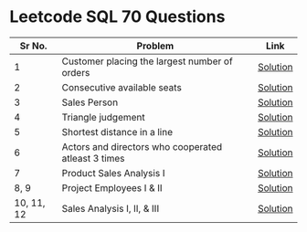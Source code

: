 # Leetcode SQL 70 Questions

| Sr No. | Problem | Link |
|--------|---------|------|
| 1 | Customer placing the largest number of orders | [Solution](https://github.com/Advaitiyer/Leetcode-SQL-70/blob/main/solution01.sql) |
| 2 | Consecutive available seats | [Solution](https://github.com/Advaitiyer/Leetcode-SQL-70/blob/main/solution02.sql) |
| 3 | Sales Person | [Solution](https://github.com/Advaitiyer/Leetcode-SQL-70/blob/main/solution03.sql) |
| 4 | Triangle judgement | [Solution](https://github.com/Advaitiyer/Leetcode-SQL-70/blob/main/solution04.sql) |
| 5 | Shortest distance in a line | [Solution](https://github.com/Advaitiyer/Leetcode-SQL-70/blob/main/solution05.sql) |
| 6 | Actors and directors who cooperated atleast 3 times | [Solution](https://github.com/Advaitiyer/Leetcode-SQL-70/blob/main/solution06.sql) |
| 7 | Product Sales Analysis I | [Solution](https://github.com/Advaitiyer/Leetcode-SQL-70/blob/main/solution07.sql) |
| 8, 9 | Project Employees I & II | [Solution](https://github.com/Advaitiyer/Leetcode-SQL-70/blob/main/solution08_09.sql) |
| 10, 11, 12 | Sales Analysis I, II, & III | [Solution](https://github.com/Advaitiyer/Leetcode-SQL-70/blob/main/solution10_11_12.sql) |
